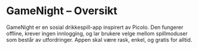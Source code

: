 # GameNight – Oversikt

GameNight er en sosial drikkespill-app inspirert av Picolo. Den fungerer offline, krever ingen innlogging, og lar brukere velge mellom spillmoduser som består av utfordringer. Appen skal være rask, enkel, og gratis for alltid.